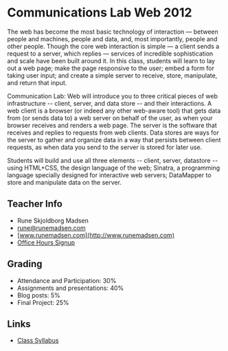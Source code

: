 <a name="course-description"></a>

Communications Lab Web 2012
===========================

The web has become the most basic technology of interaction — between people and machines, people and data, and, most importantly, people and other people. Though the core web interaction is simple — a client sends a request to a server, which replies — services of incredible sophistication and scale have been built around it. In this class, students will learn to lay out a web page; make the page responsive to the user; embed a form for taking user input; and create a simple server to receive, store, manipulate, and return that input.

Communication Lab: Web will introduce you to three critical pieces of web infrastructure -- client, server, and data store -- and their interactions. A web client is a browser (or indeed any other web-aware tool) that gets data from (or sends data to) a web server on behalf of the user, as when your browser receives and renders a web page. The server is the software that receives and replies to requests from web clients. Data stores are ways for the server to gather and organize data in a way that persists between client requests, as when data you send to the server is stored for later use.

Students will build and use all three elements -- client, server, datastore -- using HTML+CSS, the design language of the web; Sinatra, a programming language specially designed for interactive web servers; DataMapper to store and manipulate data on the server.

Teacher Info
------------

* Rune Skjoldborg Madsen
* rune@runemadsen.com
* [www.runemadsen.com](http://www.runemadsen.com)
* [Office Hours Signup](https://www.google.com/calendar/selfsched?sstoken=UUZYRVhjenlybjZ6fGRlZmF1bHR8ZTlhNjZkZmUwMjU1MTRkNGI3NDQyYzBjMGZjNjNjZWM)

Grading
-------

* Attendance and Participation: 30%
* Assignments and presentations: 40%
* Blog posts: 5%
* Final Project: 25%

Links
-----

* [Class Syllabus](https://github.com/ITPNYU/CommLabWeb)
